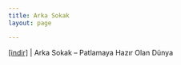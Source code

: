 ```yaml
---
title: Arka Sokak
layout: page

---
```

<a href="https://cloud.mail.ru/public/99c3402de02a/Arka%20Sokak%20-%20Patlamaya%20Hazir%20Olan%20Dunya" target="_blank">[indir]</a>   |   Arka Sokak &#8211; Patlamaya Hazır Olan Dünya